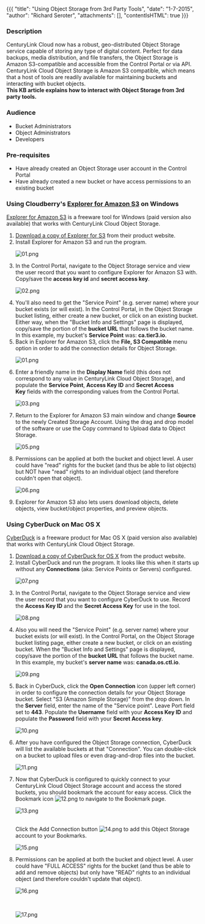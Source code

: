{{{
  "title": "Using Object Storage from 3rd Party Tools",
  "date": "1-7-2015",
  "author": "Richard Seroter",
  "attachments": [],
  "contentIsHTML": true
}}}

<h3>Description</h3>
<p>CenturyLink Cloud now has a robust, geo-distributed Object Storage service capable of storing any type of digital content. Perfect for data backups, media distribution, and file transfers, the Object Storage is Amazon S3-compatible and accessible from the Control Portal or via API. CenturyLink Cloud Object Storage is Amazon S3 compatible, which means that a host of tools are readily available for maintaining buckets and interacting with bucket objects.
  </br>
  <strong>This KB article explains how to interact with Object Storage from 3rd party tools.</strong>
</p>
<h3>Audience</h3>
<ul>
  <li>Bucket Administrators</li>
  <li>Object Administrators</li>
  <li>Developers</li>
</ul>
<h3>Pre-requisites</h3>
<ul>
  <li>Have already created an Object Storage user account in the Control Portal</li>
  <li>Have already created a new bucket or have access permissions to an existing bucket</li>
</ul> 
<h3>Using Cloudberry&#39;s <a href="http://www.cloudberrylab.com/">Explorer for Amazon S3</a>&nbsp;on Windows</h3>
  <p><a href="http://www.cloudberrylab.com/">Explorer for Amazon S3</a>&nbsp;is a freeware tool for Windows (paid version also available) that works with CenturyLink Cloud Object Storage.
  </p>
<ol>
  <li><a href="http://www.cloudberrylab.com/free-amazon-s3-explorer-cloudfront-IAM.aspx">Download a copy of Explorer for S3</a> from their product website.
  </li>
  <li>Install Explorer for Amazon S3 and run the program.
    <p><img src="https://t3n.zendesk.com/attachments/token/hk3EDH82esD9JlHc0XaJ1tCI6/?name=01.png" alt="01.png" />
    </p>
  </li>
  <li>In the Control Portal, navigate to the Object Storage service and view the user record that you want to configure Explorer for Amazon S3 with. Copy/save the&nbsp;<strong>access key id</strong>&nbsp;and&nbsp;<strong>secret access key</strong>.
    <p><img src="https://t3n.zendesk.com/attachments/token/fEYdYbXwcrEGGkfJBtavv318U/?name=02.png" alt="02.png" />
    </p>
  </li>
  <li>You&#39;ll also need to get the &#34;Service Point&#34; (e.g. server name) where your bucket exists (or will exist). In the Control Portal, in the Object Storage bucket listing, either create a new bucket, or click on an existing bucket. Either way, when the &#34;Bucket Info and Settings&#34; page is displayed, copy/save the portion of the <strong>bucket URL</strong> that follows the bucket name. In this example, my bucket&#39;s&nbsp;<strong>Service Point</strong>&nbsp;was: <strong>ca.tier3.io</strong>. 
  </li>
  <li>Back in Explorer for Amazon S3, click the <strong>File, S3 Compatible</strong> menu option in order to add the connection details for Object Storage.
    <p><img src="https://t3n.zendesk.com/attachments/token/87ta5NWRhlj7cmk0WlGlC84vX/?name=01.png" alt="01.png" />
    </p>
  </li>
  <li>Enter a friendly name in the&nbsp;<strong>Display Name&nbsp;</strong>field (this does not correspond to any value in CenturyLink Cloud Object Storage), and populate the <strong>Service Point</strong>,&nbsp;<strong>Access Key ID</strong>&nbsp;and&nbsp;<strong>Secret Access Key</strong>&nbsp;fields with the corresponding values from the Control Portal.
    <p><img src="https://t3n.zendesk.com/attachments/token/QqoxEfC8rImNPstoke3KDODmj/?name=03.png" alt="03.png" />
    </p>
  </li>
  <li>
    <p>Return to the Explorer for Amazon S3 main window and change <strong>Source</strong> to the newly Created Storage Account. Using the drag and drop model of the software or use the Copy command to Upload data to Object Storage.</p>
    <p><img src="https://t3n.zendesk.com/attachments/token/9BDZDWtOfEbqPvaJ64pHAvmI0/?name=05.png" alt="05.png" />
    </p>
  </li>
  <li>Permissions can be applied at both the bucket and object level. A user could have &#34;read&#34; rights for the bucket (and thus be able to list objects) but NOT have &#34;read&#34; rights to an individual object (and therefore couldn&#39;t open that object).
    <p><img src="https://t3n.zendesk.com/attachments/token/Cv1ndjweYcJSSc0lMoZgLdpT9/?name=06.png" alt="06.png" />
    </p>
  </li>
  <li>Explorer for Amazon S3 also lets users download objects, delete objects, view bucket/object properties, and preview objects.
  </li>
</ol>
<h3>Using CyberDuck on Mac OS X</h3>
  <p><a href="https://cyberduck.io/?l=en">CyberDuck</a>&nbsp;is a freeware product for Mac OS X (paid version also available) that works with CenturyLink Cloud Object Storage.
  </p>
<ol>
  <li><a href="https://update.cyberduck.io/Cyberduck-4.7.2.zip">Download a copy of CyberDuck for OS X</a> from the product website.</li>
  <li>Install CyberDuck and run the program. It looks like this when it starts up without any <strong>Connections</strong> (aka: Service Points or Servers) configured.
    <p><img src="../images/cyberduck-new-install.png" alt="07.png" />
    </p>
  </li>
  <li>In the Control Portal, navigate to the Object Storage service and view the user record that you want to configure CyberDuck to use. Record the&nbsp;<strong>Access Key ID</strong>&nbsp;and the&nbsp;<strong>Secret Access Key</strong>&nbsp;for use in the tool.
    <p><img src="../images/object-storage-user-record-edited.png" alt="08.png" />
    </p>
  </li>
  <li>Also you will need the &#34;Service Point&#34; (e.g. server name) where your bucket exists (or will exist). In the Control Portal, on the Object Storage bucket listing page, either create a new bucket, or click on an existing bucket. When the &#34;Bucket Info and Settings&#34; page is displayed, copy/save the portion of the&nbsp;<strong>bucket URL</strong>&nbsp;that follows the bucket name. In this example, my bucket&#39;s&nbsp;<strong>server name</strong>&nbsp;was: <strong>canada.os.ctl.io</strong>. 
    <p><img src="../images/object-storage-bucket-info-and-settings.png" alt="09.png" />
    </p>
  </li>
  <li>Back in CyberDuck, click the <strong>Open Connection</strong> icon (upper left corner) in order to configure the connection details for your Object Storage bucket. Select &#34;S3 (Amazon Simple Storage)&#34; from the drop down. In the&nbsp;<strong>Server</strong>&nbsp;field, enter the name of the &#34;Service point&#34;. Leave Port field set to <strong>443</strong>. Populate the <strong>Username</strong> field with your&nbsp;<strong>Access Key ID</strong>&nbsp;and populate the&nbsp;<strong>Password</strong>&nbsp;field with your&nbsp;<strong>Secret Access key</strong>. 
    <p><img src="../images/cyberduck-setup-connection.png" alt="10.png" />
    </p>
  </li>
  <li>
    <p>After you have configured the Object Storage connection, CyberDuck will list the available buckets at that &#34;Connection&#34;. You can double-click on a bucket to upload files or even drag-and-drop files into the bucket.</p>
    <p><img src="../images/cyberduck-established-connection.png" alt="11.png" />
    </p>
  </li>
  <li>Now that CyberDuck is configured to quickly connect to your CenturyLink Cloud Object Storage account and access the stored buckets, you should bookmark the account for easy access. Click the Bookmark icon <img src="../images/cyberduck-bookmark-icon.png" alt="12.png" /> to navigate to the Bookmark page. 
    <p><img src="../images/cyberduck-bookmark-page.png" alt="13.png" />
    </p>
    </br>
    Click the Add Connection button <img src="../images/cyberduck-bookmark-page-add-connection-icon.png" alt="14.png" /> to add this Object Storage account to your Bookmarks. 
    <p><img src="../images/cyberduck-bookmark-added.png" alt="15.png" />
    </p>
  </li>
  <li>Permissions can be applied at both the bucket and object level. A user could have &#34;FULL ACCESS&#34; rights for the bucket (and thus be able to add and remove objects) but only have &#34;READ&#34; rights to an individual object (and therefore couldn&#39;t update that object).
    <p><img src="../images/cyberduck-bucket-permissions.png" alt="16.png" />
    </p>
    </br>   
    <p><img src="../images/cyberduck-object-permissions.png" alt="17.png" />
    </p>
  </li>
</ol>
